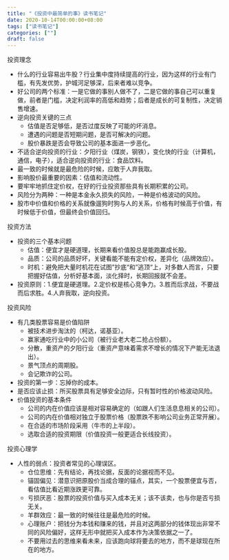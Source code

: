```yaml
---
title: "《投资中最简单的事》读书笔记"
date: 2020-10-14T00:00:00+08:00
tags: ["读书笔记"]
categories: [""]
draft: false
---
```


投资理念

- 什么的行业容易出牛股？行业集中度持续提高的行业，因为这样的行业有门槛，有先发优势，护城河足够深，后来者难以竞争。
- 好公司的两个标准：一是它做的事别人做不了，二是它做的事自己可以重复做，前者是门槛，决定利润率的高低和趋势；后者是成长的可复制性，决定销售增速。
- 逆向投资关键的三点
  - 估值是否足够低，是否过度反映了可能的坏消息。
  - 遭遇的问题是否短期问题，是否可解决的问题。
  - 股价暴跌是否会导致公司的基本面进一步恶化。
- 不适合逆向投资的行业：夕阳行业（煤炭，钢铁），变化快的行业（计算机，通信，电子），适合逆向投资的行业：食品饮料。
- 最一致的时候就是最危险的时候，应敢于人弃我取。
- 影响股价最重要的因素：估值和流动性。
- 要牢牢地抓住定价权，在好的行业投资那些具有长期积累的公司。
- 风险分为两种：一种是本金永久损失的风险，一种是价格波动的风险。
- 股市中价值和价格的关系就像遛狗时狗与人的关系，价格有时候高于价值，有时候低于价值，但最终会价值回归。

投资方法

- 投资的三个基本问题
  - 估值：便宜才是硬道理，长期来看价值股总是能跑赢成长股。
  - 品质：公司的品质好坏，关键看能不能有定价权，差异化（品牌效应）。
  - 时机：避免把大量时机花在试图”抄底“和”逃顶“上，对多数人而言，只要把握好估值，分析好基本面，淡化择时，长期回报就不会差。
- 投资原则：1.便宜是硬道理。2.定价权是核心竞争力。3.胜而后求战，不要战而后求胜。4.人弃我取，逆向投资。

投资风险

- 有几类股票容易是价值陷阱
  - 被技术进步淘汰的（柯达，诺基亚）。
  - 赢家通吃行业中的小公司（被行业老大老二抢占份额）。
  - 分散，重资产的夕阳行业（重资产意味着需求不增长的情况下产能无法退出）。
  - 景气顶点的周期股。
  - 会记欺诈的公司。
- 投资的第一步：忘掉你的成本。
- 是否应该止损：所买股票具有足够安全边际，只有暂时性的价格波动风险。
- 价值投资的基本条件
  - 公司的内在价值应该是相对容易确定的（如跟人们生活息息相关的公司）。
  - 公司的内在价值相对独立于股票价格（股票跌不影响公司业务正常开展）。
  - 在合适的市场阶段采用（牛市的上半段）。
  - 选取合适的投资期限（价值投资一般更适合长线投资）。

投资心理学

- 人性的弱点：投资者常见的心理误区。
  - 仓位思维：先有结论，再找论据，反面的论据视而不见。
  - 锚固偏见：潜意识把原股价当成合理的锚点，其实，一个股票便宜与否，看估值比看近期涨跌更可靠。
  - 亏损厌恶：股票的投资价值与买入成本无关；该不该卖，也与你是否亏损无关。
  - 羊群效应：最一致的时候往往是最危险的时候。
  - 心理账户：把钱分为本钱和赚来的钱，并且对这两部分的钱体现出非常不同的风险偏好，这样无形中就把买入成本作为决策依据之一了。
  - 不要用过去的思维来看未来，应该跑向球将要去的地方，而不是球现在所在的地方。